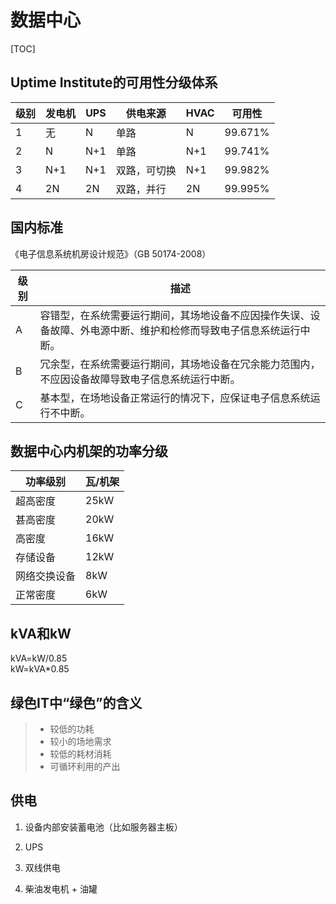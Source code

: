 # 数据中心

[TOC]

## Uptime Institute的可用性分级体系
| 级别 | 发电机 | UPS | 供电来源 | HVAC | 可用性 |
|----|-----|-----|------|------|-----|
| 1 | 无 | N | 单路 | N | 99.671% |
| 2 | N | N+1 | 单路 | N+1 | 99.741% |
| 3 | N+1 | N+1 | 双路，可切换 | N+1 | 99.982% |
| 4 | 2N | 2N | 双路，并行 | 2N | 99.995% |

## 国内标准
《电子信息系统机房设计规范》（GB 50174-2008）

| 级别 | 描述 |
|------|-----|
| A | 容错型，在系统需要运行期间，其场地设备不应因操作失误、设备故障、外电源中断、维护和检修而导致电子信息系统运行中断。 |
| B | 冗余型，在系统需要运行期间，其场地设备在冗余能力范围内，不应因设备故障导致电子信息系统运行中断。 |
| C | 基本型，在场地设备正常运行的情况下，应保证电子信息系统运行不中断。 |

## 数据中心内机架的功率分级
| 功率级别 | 瓦/机架 |
|------|------|
| 超高密度 | 25kW |
| 甚高密度 | 20kW |
| 高密度 | 16kW |
| 存储设备 | 12kW |
| 网络交换设备 | 8kW |
| 正常密度 | 6kW |

## kVA和kW
kVA=kW/0.85  
kW=kVA*0.85

## 绿色IT中“绿色”的含义
>* 较低的功耗
>* 较小的场地需求
>* 较低的耗材消耗
>* 可循环利用的产出

## 供电

1. 设备内部安装蓄电池（比如服务器主板）

2. UPS
3. 双线供电
4. 柴油发电机 + 油罐